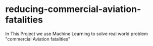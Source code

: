 # reducing-commercial-aviation-fatalities
In This Project we use Machine Learning to solve real world problem "commercial Aviation fatalities"
